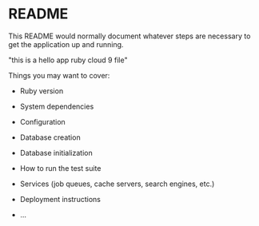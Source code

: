 # README

This README would normally document whatever steps are necessary to get the
application up and running.


"this is a hello app ruby cloud 9 file"

Things you may want to cover:

* Ruby version

* System dependencies

* Configuration

* Database creation

* Database initialization

* How to run the test suite

* Services (job queues, cache servers, search engines, etc.)

* Deployment instructions

* ...
